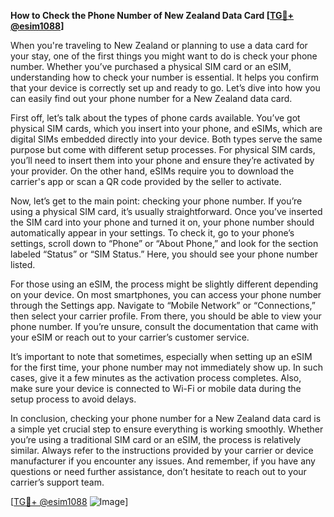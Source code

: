 **How to Check the Phone Number of New Zealand Data Card [[TG💪+ @esim1088](https://t.me/s/esim1088)]**

When you're traveling to New Zealand or planning to use a data card for your stay, one of the first things you might want to do is check your phone number. Whether you’ve purchased a physical SIM card or an eSIM, understanding how to check your number is essential. It helps you confirm that your device is correctly set up and ready to go. Let’s dive into how you can easily find out your phone number for a New Zealand data card.

First off, let’s talk about the types of phone cards available. You’ve got physical SIM cards, which you insert into your phone, and eSIMs, which are digital SIMs embedded directly into your device. Both types serve the same purpose but come with different setup processes. For physical SIM cards, you’ll need to insert them into your phone and ensure they’re activated by your provider. On the other hand, eSIMs require you to download the carrier's app or scan a QR code provided by the seller to activate.

Now, let’s get to the main point: checking your phone number. If you’re using a physical SIM card, it’s usually straightforward. Once you’ve inserted the SIM card into your phone and turned it on, your phone number should automatically appear in your settings. To check it, go to your phone’s settings, scroll down to “Phone” or “About Phone,” and look for the section labeled “Status” or “SIM Status.” Here, you should see your phone number listed.

For those using an eSIM, the process might be slightly different depending on your device. On most smartphones, you can access your phone number through the Settings app. Navigate to “Mobile Network” or “Connections,” then select your carrier profile. From there, you should be able to view your phone number. If you’re unsure, consult the documentation that came with your eSIM or reach out to your carrier’s customer service.

It’s important to note that sometimes, especially when setting up an eSIM for the first time, your phone number may not immediately show up. In such cases, give it a few minutes as the activation process completes. Also, make sure your device is connected to Wi-Fi or mobile data during the setup process to avoid delays.

In conclusion, checking your phone number for a New Zealand data card is a simple yet crucial step to ensure everything is working smoothly. Whether you’re using a traditional SIM card or an eSIM, the process is relatively similar. Always refer to the instructions provided by your carrier or device manufacturer if you encounter any issues. And remember, if you have any questions or need further assistance, don’t hesitate to reach out to your carrier’s support team.

[[TG💪+ @esim1088](https://t.me/s/esim1088) ![Image](https://i.postimg.cc/Y0z9fWf4/image.png)]